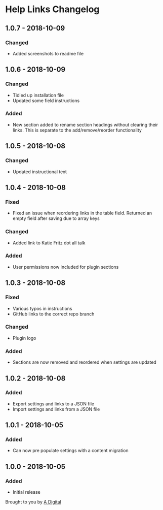 # Help Links Changelog

## 1.0.7 - 2018-10-09
### Changed
- Added screenshots to readme file

## 1.0.6 - 2018-10-09
### Changed
- Tidied up installation file
- Updated some field instructions

### Added
- New section added to rename section headings without clearing their links. This is separate to the add/remove/reorder functionality

## 1.0.5 - 2018-10-08
### Changed
- Updated instructional text

## 1.0.4 - 2018-10-08
### Fixed
- Fixed an issue when reordering links in the table field. Returned an empty field after saving due to array keys

### Changed
- Added link to Katie Fritz dot all talk

### Added
- User permissions now included for plugin sections

## 1.0.3 - 2018-10-08
### Fixed
- Various typos in instructions
- GitHub links to the correct repo branch

### Changed
- Plugin logo

### Added
- Sections are now removed and reordered when settings are updated

## 1.0.2 - 2018-10-08
### Added
- Export settings and links to a JSON file
- Import settings and links from a JSON file

## 1.0.1 - 2018-10-05
### Added
- Can now pre populate settings with a content migration

## 1.0.0 - 2018-10-05
### Added
- Initial release

Brought to you by [A Digital](https://adigital.agency)
